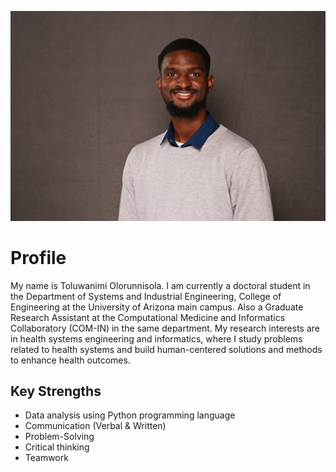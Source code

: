![banner](docs/images/Olorunnisola_Toluwanimi.png)

# Profile
My name is Toluwanimi Olorunnisola. I am currently a doctoral student in the Department of Systems and Industrial Engineering, College of Engineering at the University of Arizona main campus. Also a Graduate Research Assistant at the Computational Medicine and Informatics Collaboratory (COM-IN) in the same department. My research interests are in health systems engineering and informatics, where I study problems related to health systems and build human-centered solutions and methods to enhance health outcomes. 

## Key Strengths
* Data analysis using Python programming language
* Communication (Verbal & Written)
* Problem-Solving
* Critical thinking 
* Teamwork

